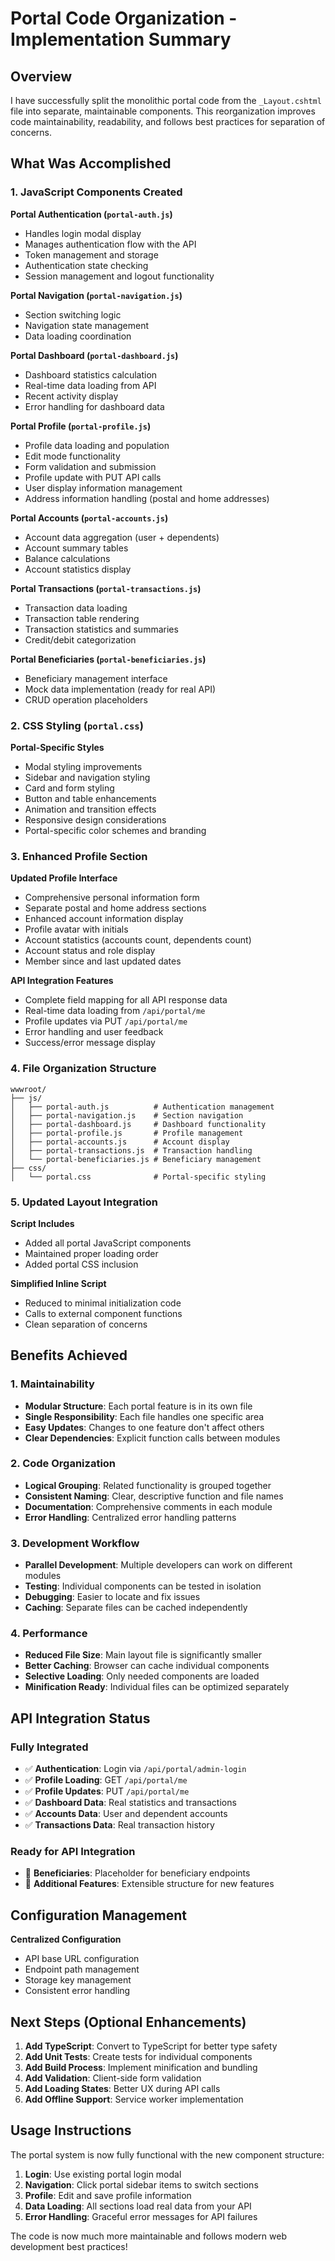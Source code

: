 # Portal Code Organization - Implementation Summary

## Overview
I have successfully split the monolithic portal code from the `_Layout.cshtml` file into separate, maintainable components. This reorganization improves code maintainability, readability, and follows best practices for separation of concerns.

## What Was Accomplished

### 1. JavaScript Components Created

**Portal Authentication (`portal-auth.js`)**
- Handles login modal display
- Manages authentication flow with the API
- Token management and storage
- Authentication state checking
- Session management and logout functionality

**Portal Navigation (`portal-navigation.js`)**
- Section switching logic
- Navigation state management
- Data loading coordination

**Portal Dashboard (`portal-dashboard.js`)**
- Dashboard statistics calculation
- Real-time data loading from API
- Recent activity display
- Error handling for dashboard data

**Portal Profile (`portal-profile.js`)**
- Profile data loading and population
- Edit mode functionality
- Form validation and submission
- Profile update with PUT API calls
- User display information management
- Address information handling (postal and home addresses)

**Portal Accounts (`portal-accounts.js`)**
- Account data aggregation (user + dependents)
- Account summary tables
- Balance calculations
- Account statistics display

**Portal Transactions (`portal-transactions.js`)**
- Transaction data loading
- Transaction table rendering
- Transaction statistics and summaries
- Credit/debit categorization

**Portal Beneficiaries (`portal-beneficiaries.js`)**
- Beneficiary management interface
- Mock data implementation (ready for real API)
- CRUD operation placeholders

### 2. CSS Styling (`portal.css`)

**Portal-Specific Styles**
- Modal styling improvements
- Sidebar and navigation styling
- Card and form styling
- Button and table enhancements
- Animation and transition effects
- Responsive design considerations
- Portal-specific color schemes and branding

### 3. Enhanced Profile Section

**Updated Profile Interface**
- Comprehensive personal information form
- Separate postal and home address sections
- Enhanced account information display
- Profile avatar with initials
- Account statistics (accounts count, dependents count)
- Account status and role display
- Member since and last updated dates

**API Integration Features**
- Complete field mapping for all API response data
- Real-time data loading from `/api/portal/me`
- Profile updates via PUT `/api/portal/me`
- Error handling and user feedback
- Success/error message display

### 4. File Organization Structure

```
wwwroot/
├── js/
│   ├── portal-auth.js          # Authentication management
│   ├── portal-navigation.js    # Section navigation
│   ├── portal-dashboard.js     # Dashboard functionality
│   ├── portal-profile.js       # Profile management
│   ├── portal-accounts.js      # Account display
│   ├── portal-transactions.js  # Transaction handling
│   └── portal-beneficiaries.js # Beneficiary management
├── css/
│   └── portal.css              # Portal-specific styling
```

### 5. Updated Layout Integration

**Script Includes**
- Added all portal JavaScript components
- Maintained proper loading order
- Added portal CSS inclusion

**Simplified Inline Script**
- Reduced to minimal initialization code
- Calls to external component functions
- Clean separation of concerns

## Benefits Achieved

### 1. Maintainability
- **Modular Structure**: Each portal feature is in its own file
- **Single Responsibility**: Each file handles one specific area
- **Easy Updates**: Changes to one feature don't affect others
- **Clear Dependencies**: Explicit function calls between modules

### 2. Code Organization
- **Logical Grouping**: Related functionality is grouped together
- **Consistent Naming**: Clear, descriptive function and file names
- **Documentation**: Comprehensive comments in each module
- **Error Handling**: Centralized error handling patterns

### 3. Development Workflow
- **Parallel Development**: Multiple developers can work on different modules
- **Testing**: Individual components can be tested in isolation
- **Debugging**: Easier to locate and fix issues
- **Caching**: Separate files can be cached independently

### 4. Performance
- **Reduced File Size**: Main layout file is significantly smaller
- **Better Caching**: Browser can cache individual components
- **Selective Loading**: Only needed components are loaded
- **Minification Ready**: Individual files can be optimized separately

## API Integration Status

### Fully Integrated
- ✅ **Authentication**: Login via `/api/portal/admin-login`
- ✅ **Profile Loading**: GET `/api/portal/me`
- ✅ **Profile Updates**: PUT `/api/portal/me`
- ✅ **Dashboard Data**: Real statistics and transactions
- ✅ **Accounts Data**: User and dependent accounts
- ✅ **Transactions Data**: Real transaction history

### Ready for API Integration
- 🔄 **Beneficiaries**: Placeholder for beneficiary endpoints
- 🔄 **Additional Features**: Extensible structure for new features

## Configuration Management

**Centralized Configuration**
- API base URL configuration
- Endpoint path management
- Storage key management
- Consistent error handling

## Next Steps (Optional Enhancements)

1. **Add TypeScript**: Convert to TypeScript for better type safety
2. **Add Unit Tests**: Create tests for individual components
3. **Add Build Process**: Implement minification and bundling
4. **Add Validation**: Client-side form validation
5. **Add Loading States**: Better UX during API calls
6. **Add Offline Support**: Service worker implementation

## Usage Instructions

The portal system is now fully functional with the new component structure:

1. **Login**: Use existing portal login modal
2. **Navigation**: Click portal sidebar items to switch sections
3. **Profile**: Edit and save profile information
4. **Data Loading**: All sections load real data from your API
5. **Error Handling**: Graceful error messages for API failures

The code is now much more maintainable and follows modern web development best practices!
